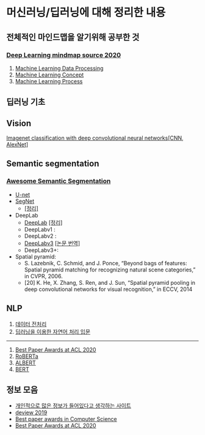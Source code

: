 # 머신러닝/딥러닝에 대해 정리한 내용

## 전체적인 마인드맵을 알기위해 공부한 것

### [Deep Learning mindmap source 2020](https://whimsical.com/CA7f3ykvXpnJ9Az32vYXva)

1. [Machine Learning Data Processing](MindMap/machine%20learning%20data%20processing%20roadmap.md)
2. [Machine Learning Concept](MindMap/machine%20learning%20concept.md)
3. [Machine Learning Process](MindMap/machine%20learning%20process.md)

## 딥러닝 기초

## Vision

[Imagenet classification with deep convolutional neural networks[CNN, AlexNet]](https://papers.nips.cc/paper/4824-imagenet-classification-with-deep-convolutional-neural-networks.pdf)

## Semantic segmentation

### [Awesome Semantic Segmentation](https://github.com/mrgloom/awesome-semantic-segmentation?fbclid=IwAR35vXm16KQ_TG2C9361lreBhkYP82ZJioNI-UCyDdr0WpQhM_RBNVwZrPw)

- [U-net](https://arxiv.org/pdf/1505.04597.pdf)
- [SegNet](https://arxiv.org/pdf/1511.00561.pdf)
  - [[정리]](Semantic%20Segmentation/SegNet.md)
- DeepLab
  - [DeepLab](https://arxiv.org/pdf/1606.00915.pdf) [[정리]](Semantic%20Segmentation/Deeplab/Deeplab.md)
  - DeepLabv1 :
  - DeepLabv2 :
  - [DeepLabv3](https://arxiv.org/pdf/1706.05587.pdf) [[논문 번역]](Semantic%20Segmentation/Deeplab/Deeplab_v3.md)
  - DeepLabv3+:
- Spatial pyramid:
  - S. Lazebnik, C. Schmid, and J. Ponce, “Beyond bags of features: Spatial pyramid matching for recognizing natural scene categories,” in CVPR, 2006.
  - [20] K. He, X. Zhang, S. Ren, and J. Sun, “Spatial pyramid pooling in deep convolutional networks for visual recognition,” in ECCV, 2014

## NLP

1. [데이터 전처리](https://blog.pingpong.us/dialog-bert-tokenizer/?fbclid=IwAR0O2mtCrn4ilEusZE2fV3waGWl1BGE7Q3ifV6TBHu-nbQ5XViflE271B2U)
2. [딥러닝을 이용한 자연어 처리 입문](https://wikidocs.net/book/2155?fbclid=IwAR1jXkBthksuedED_dxANn_NRHzKgSw1oBEoZSPPnNJulpcDyUSg17BokG8)

---

1. [Best Paper Awards at ACL 2020](https://acl2020.org/blog/ACL-2020-best-papers/)
2. [RoBERTa](https://arxiv.org/abs/1907.11692?fbclid=IwAR1ZISElXegapWYpz0Ut3kV3mQFoh8IOiJevKJd5QH9P7SMt9XJWKFfrgx4)
3. [ALBERT](https://arxiv.org/abs/1909.11942?fbclid=IwAR2TNdGL_aFnuB1x5e4YxhvnwfQcEgcjxFBmlFrQ8NGASu1nP1M09GgWZ4w)
4. [BERT](http://docs.likejazz.com/bert/?fbclid=IwAR2TNdGL_aFnuB1x5e4YxhvnwfQcEgcjxFBmlFrQ8NGASu1nP1M09GgWZ4w#fn:fn-2)

## 정보 모음

- [개인적으로 많은 정보가 들어있다고 생각하는 사이트](https://deep-learning-drizzle.github.io/?fbclid=IwAR2HVeEddlfF0WaEPW4IRRq6oUVtOp1BPcTNdGHABgaKvrhKJ7HzcW8GJVo
)
- [deview 2019](https://deview.kr/2019/schedule)
- [Best paper awards in Computer Science](https://jeffhuang.com/best_paper_awards/?fbclid=IwAR1xqjapSTqkqGb_bi7qBaeTT5me8Jv8mUc2s6M6TzBVAfSzBovBYG8aotc)
- [Best Paper Awards at ACL 2020](https://acl2020.org/blog/ACL-2020-best-papers/)
